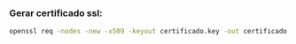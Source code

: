 ### Gerar certificado ssl:
```sh
openssl req -nodes -new -x509 -keyout certificado.key -out certificado.cert
```